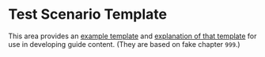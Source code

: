 # Test Scenario Template

This area provides an [example template](999-Foo_Testing/1-Testing_for_a_Cat_in_a_Box.md) and [explanation of that template](999-Foo_Testing/2-Template_Explanation.md) for use in developing guide content. (They are based on fake chapter `999`.)

